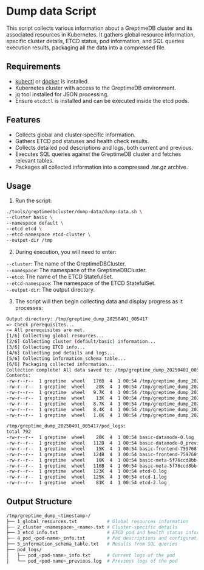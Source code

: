 # Dump data Script

This script collects various information about a GreptimeDB cluster and its associated resources in Kubernetes. It gathers global resource information, specific cluster details, ETCD status, pod information, and SQL queries execution results, packaging all the data into a compressed file.

## Requirements

- [kubectl](https://kubernetes.io/docs/tasks/tools/install-kubectl/) or [docker](https://docs.docker.com/get-docker/) is installed.
- Kubernetes cluster with access to the GreptimeDB environment.
- jq tool installed for JSON processing.
- Ensure `etcdctl` is installed and can be executed inside the etcd pods.

## Features
- Collects global and cluster-specific information.
- Gathers ETCD pod statuses and health check results.
- Collects detailed pod descriptions and logs, both current and previous.
- Executes SQL queries against the GreptimeDB cluster and fetches relevant tables.
- Packages all collected information into a compressed .tar.gz archive.

## Usage

1. Run the script:
  ```bash
  ./tools/greptimedbcluster/dump-data/dump-data.sh \
  --cluster basic \
  --namespace default \
  --etcd etcd \
  --etcd-namespace etcd-cluster \
  --output-dir /tmp
  ```

2. During execution, you will need to enter:     

`--cluster`: The name of the GreptimeDBCluster.    
`--namespace`: The namespace of the GreptimeDBCluster.    
`--etcd`: The name of the ETCD StatefulSet.    
`--etcd-namespace`: The namespace of the ETCD StatefulSet.    
`--output-dir`: The output directory.   


3. The script will then begin collecting data and display progress as it processes:
  ```bash
Output directory: /tmp/greptime_dump_20250401_005417
=> Check prerequisites...
<= All prerequisites are met.
[1/6] Collecting global resources...
[2/6] Collecting cluster (default/basic) information...
[3/6] Collecting ETCD info...
[4/6] Collecting pod details and logs...
[5/6] Collecting information_schema table...
[6/6] Packaging collected information...
Collection complete! All data saved to: /tmp/greptime_dump_20250401_005417.tar.gz
Contents:
-rw-r--r--  1 greptime  wheel   176B  4  1 00:54 /tmp/greptime_dump_20250401_005417/1_global_resources.txt
-rw-r--r--  1 greptime  wheel    28K  4  1 00:54 /tmp/greptime_dump_20250401_005417/2_cluster_default_basic.txt
-rw-r--r--  1 greptime  wheel   9.7K  4  1 00:54 /tmp/greptime_dump_20250401_005417/3_etcd_info.txt
-rw-r--r--  1 greptime  wheel    13K  4  1 00:54 /tmp/greptime_dump_20250401_005417/4_pod_basic-datanode-0_info.txt
-rw-r--r--  1 greptime  wheel   8.7K  4  1 00:54 /tmp/greptime_dump_20250401_005417/4_pod_basic-frontend-759768ff9d-qq48s_info.txt
-rw-r--r--  1 greptime  wheel   8.4K  4  1 00:54 /tmp/greptime_dump_20250401_005417/4_pod_basic-meta-5f76ccd8bb-5c2bs_info.txt
-rw-r--r--  1 greptime  wheel   1.6K  4  1 00:54 /tmp/greptime_dump_20250401_005417/5_information_schema_table.txt

/tmp/greptime_dump_20250401_005417/pod_logs:
total 792
-rw-r--r--  1 greptime  wheel    20K  4  1 00:54 basic-datanode-0.log
-rw-r--r--  1 greptime  wheel   112B  4  1 00:54 basic-datanode-0_previous.log
-rw-r--r--  1 greptime  wheel    15K  4  1 00:54 basic-frontend-759768ff9d-qq48s.log
-rw-r--r--  1 greptime  wheel   124B  4  1 00:54 basic-frontend-759768ff9d-qq48s_previous.log
-rw-r--r--  1 greptime  wheel    10K  4  1 00:54 basic-meta-5f76ccd8bb-5c2bs.log
-rw-r--r--  1 greptime  wheel   116B  4  1 00:54 basic-meta-5f76ccd8bb-5c2bs_previous.log
-rw-r--r--  1 greptime  wheel   123K  4  1 00:54 etcd-0.log
-rw-r--r--  1 greptime  wheel   125K  4  1 00:54 etcd-1.log
-rw-r--r--  1 greptime  wheel    81K  4  1 00:54 etcd-2.log
  ```

## Output Structure
```bash
/tmp/greptime_dump_<timestamp>/
├── 1_global_resources.txt           # Global resources information
├── 2_cluster_<namespace>_<name>.txt # Cluster-specific details
├── 3_etcd_info.txt                  # ETCD pod and health status information
├── 4_pod_<pod-name>_info.txt        # Pod descriptions and configurations
├── 5_information_schema_table.txt   # Results from SQL queries
├── pod_logs/
│   ├── pod_<pod-name>_info.txt      # Current logs of the pod 
│   └── pod_<pod-name>_previous.log  # Previous logs of the pod
```
